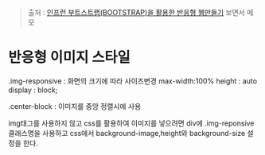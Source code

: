 > 출처 : [인프런 부트스트랩(BOOTSTRAP)을 활용한 반응형 웹만들기](https://inflearn.com) 보면서 메모

# 반응형 이미지 스타일
 
 .img-responsive : 화면의 크기에 따라 사이즈변경
 max-width:100%
 height : auto
 display : block;
 
 .center-block : 이미지를 중앙 정렬시에 사용
 
 img태그를 사용하지 않고 css를 활용하여 이미지를 넣으려면 div에
 .img-reponsive 클래스명을 사용하고 css에서 background-image,height와
 background-size 설정을 한다.
 
 